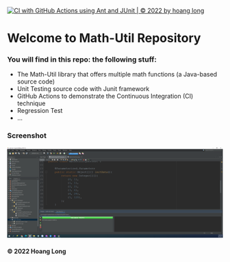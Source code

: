 [![CI with GitHub Actions using Ant and JUnit | © 2022 by hoang long](https://github.com/bestadvutru/math-util/actions/workflows/ci-junit.yml/badge.svg)](https://github.com/bestadvutru/math-util/actions/workflows/ci-junit.yml)

# Welcome to Math-Util Repository
### You will find in this repo: the following stuff:
* The Math-Util library that offers multiple math functions
(a Java-based source code)
* Unit Testing source code with Junit framework
* GitHub Actions to demonstrate the Continuous Integration (CI) technique
* Regression Test
* ...

### Screenshot
![DDT & TDD with JUnit](https://github.com/bestadvutru/math-util/blob/main/images/DDT%20with%20JUnit.PNG)

#### © 2022 Hoang Long

